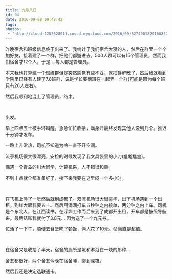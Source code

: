 ```yaml
---
title: 九月八日
id: 04
date: 2016-09-08 09:49:42
tags:
photos:
 - "http://cloud-1252628011.coscd.myqcloud.com/2016/09/5274901820160830223253044.jpg"
---
```


昨晚宿舍和班级信息终于出来了。我统计了我们宿舍大寝的人，然后在群里一个个加好友，接着建了一个群，把他们都邀进去。500人群可以有15个管理员，然而我们宿舍才12个人，于是....每人都是管理员。

本来我也打算建一个班级群但是突然感觉有些不妥，就把群解散了，然后我就看到学院里已经有人建了7.8班群，说是学长要俩班在一起弄一个群(可能是因为每个班只有26人左右)。

然后我顺利地混上了管理员，结束。

&nbsp;

出发。

早上四点五十被手环叫醒。急急忙忙收拾，满身汗最终发现其他人没到几个。推迟十分钟才发车。

一路上非常热，司机不知道为啥一直不开空调。

流亭机场很大很漂亮，安检的时候发现了我文具袋里的小刀(尴尬尴尬)。

偶遇一个青岛的川大同学，计算机系，人不错很和善。

不到十点就全都准备好了，接下来我要在这里闷一个多小时。

&nbsp;

在飞机上睡了一觉然后就到成都了。双流机场很大很豪华，出了机场遇到一个出租，到川大跟我要五十。然后用滴滴打车五秒钟之内接单，两分钟之内上车。司机是个东北人，在江西读书，在深圳工作而后来到了成都开出租，开车都是按照导航来。最后结账我就付了3.8元....因为送了一个九元券。

忙活了一下午，顺便去食堂吃了顿饭，俩人花了10元。&#x1f613;简直是超值。

&nbsp;

在宿舍又是收拾了半天，宿舍的厕所是坑和淋浴在一块的那种...

舍友都很好，两个舍友今晚在宿舍睡，聊到深夜。

然后我还是决定选联通卡。
